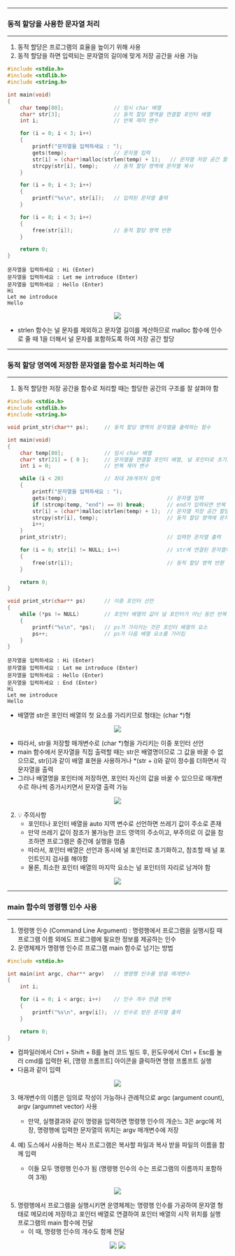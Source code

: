 -----
### 동적 할당을 사용한 문자열 처리
-----
1. 동적 할당은 프로그램의 효율을 높이기 위해 사용
2. 동적 할당을 하면 입력되는 문자열의 길이에 맞게 저장 공간을 사용 가능
```c
#include <stdio.h>
#include <stdlib.h>
#include <string.h>

int main(void)
{
	char temp[80];                // 임시 char 배열
	char* str[3];                 // 동적 할당 영역을 연결할 포인터 배열
	int i;                        // 반복 제어 변수

	for (i = 0; i < 3; i++)
	{
		printf("문자열을 입력하세요 : ");
		gets(temp);               // 문자열 입력
		str[i] = (char*)malloc(strlen(temp) + 1);   // 문자열 저장 공간 할당
		strcpy(str[i], temp);     // 동적 할당 영역에 문자열 복사
	}

	for (i = 0; i < 3; i++)
	{
		printf("%s\n", str[i]);   // 입력된 문자열 출력
	}

	for (i = 0; i < 3; i++)
	{
		free(str[i]);             // 동적 할당 영역 반환
	}

	return 0;
}
```
```
문자열을 입력하세요 : Hi (Enter)
문자열을 입력하세요 : Let me introduce (Enter)
문자열을 입력하세요 : Hello (Enter)
Hi
Let me introduce
Hello
```
<div align="center">
<img src="https://github.com/user-attachments/assets/b8fe58d5-e74b-4a0a-86c7-ae0e45b3c80b">
</div>

  - strlen 함수는 널 문자를 제외하고 문자열 길이를 계산하므로 malloc 함수에 인수로 줄 때 1을 더해서 널 문자를 포함하도록 하여 저장 공간 할당

-----
### 동적 할당 영역에 저장한 문자열을 함수로 처리하는 예
-----
1. 동적 할당한 저장 공간을 함수로 처리할 때는 할당한 공간의 구조를 잘 살펴야 함
```c
#include <stdio.h>
#include <stdlib.h>
#include <string.h>

void print_str(char** ps);     // 동적 할당 영역의 문자열을 출력하는 함수

int main(void)
{
	char temp[80];             // 임시 char 배열
	char* str[21] = { 0 };     // 문자열을 연결할 포인터 배열, 널 포인터로 초기화
	int i = 0;                 // 반복 제어 변수

	while (i < 20)             // 최대 20개까지 입력
	{
		printf("문자열을 입력하세요 : ");
		gets(temp);                                // 문자열 입력
		if (strcmp(temp, "end") == 0) break;       // end가 입력되면 반복 종료
		str[i] = (char*)malloc(strlen(temp) + 1);  // 문자열 저장 공간 할당
		strcpy(str[i], temp);                      // 동적 할당 영역에 문자열 복사
		i++;
	}
	print_str(str);                                // 입력한 문자열 출력

	for (i = 0; str[i] != NULL; i++)               // str에 연결된 문자열이 없을 때 까지,
	{
		free(str[i]);                              // 동적 할당 영역 반환
	}

	return 0;
}

void print_str(char** ps)      // 이중 포인터 선언
{
	while (*ps != NULL)        // 포인터 배열의 값이 널 포인터가 아닌 동안 반복
	{
		printf("%s\n", *ps);   // ps가 가리키는 것은 포인터 배열의 요소
		ps++;                  // ps가 다음 배열 요소를 가리킴
	}
}
```
```
문자열을 입력하세요 : Hi (Enter)
문자열을 입력하세요 : Let me introduce (Enter)
문자열을 입력하세요 : Hello (Enter)
문자열을 입력하세요 : End (Enter)
Hi
Let me introduce
Hello
```
  - 배열명 str은 포인터 배열의 첫 요소를 가리키므로 형태는 (char *)형
<div align="center">
<img src="https://github.com/user-attachments/assets/72651291-580d-4142-859e-1b2f70090a4a">
</div>

  - 따라서, str을 저장할 매개변수로 (char *)형을 가리키는 이중 포인터 선언
  - main 함수에서 문자열을 직접 출력할 때는 str은 배열명이므로 그 값을 바꿀 수 없으므로, str[i]과 같이 배열 표현을 사용하거나 *(str + i)와 같이 정수를 더하면서 각 문자열을 출력
  - 그러나 배열명을 포인터에 저장하면, 포인터 자신의 값을 바꿀 수 있으므로 매개변수르 하나씩 증가시키면서 문자열 출력 가능
<div align="center">
<img src="https://github.com/user-attachments/assets/bfd45844-babc-496b-845b-b55d1bc58bef">
</div>

2. 💡 주의사항
   - 포인터나 포인터 배열을 auto 지역 변수로 선언하면 쓰레기 값이 주소로 존재
   - 만약 쓰레기 값이 참조가 불가능한 코드 영역의 주소이고, 부주의로 이 값을 참조하면 프로그램은 중간에 실행을 멈춤
   - 따라서, 포인터 배열은 선언과 동시에 널 포인터로 초기화하고, 참조할 때 널 포인트인지 검사를 해야함
   - 물론, 최소한 포인터 배열의 마지막 요소는 널 포인터의 자리로 남겨야 함
<div align="center">
<img src="https://github.com/user-attachments/assets/10df40a8-5bf0-4a9f-ab23-75b0da885c5a">
</div>

-----
### main 함수의 명령행 인수 사용
-----
1. 명령행 인수 (Command Line Argument) : 명령행에서 프로그램을 실행시킬 때 프로그램 이름 외에도 프로그램에 필요한 정보를 제공하는 인수
2. 운영체제가 명령행 인수르 프로그램 main 함수로 넘기는 방법
```c
#include <stdio.h>

int main(int argc, char** argv)   // 명령행 인수를 받을 매개변수
{
	int i;

	for (i = 0; i < argc; i++)    // 인수 개수 만큼 반복
	{
		printf("%s\n", argv[i]);  // 인수로 받은 문자열 출력
	}

	return 0;
}
```

  - 컴파일러에서 Ctrl + Shift + B를 눌러 코드 빌드 후, 윈도우에서 Ctrl + Esc를 눌러 cmd를 입력한 뒤, [명령 프롬프트] 아이콘을 클릭하면 명령 프롬프트 실행
  - 다음과 같이 입력
<div align="center">
<img src="https://github.com/user-attachments/assets/3dce5a16-29ab-459b-ac90-c18bfc624497">
</div>

3. 매개변수의 이름은 임의로 작성이 가능하나 관례적으로 argc (argument count), argv (argumnet vector) 사용
   - 만약, 실행결과와 같이 명령을 입력하면 명령행 인수의 개순느 3은 argc에 저장, 명령행에 입력한 문자열의 위치는 argv 매개변수에 저장

4. 예) 도스에서 사용하는 복사 프로그램은 복사할 파일과 복사 받을 파일의 이름을 함께 입력
   - 이들 모두 명령행 인수가 됨 (명령행 인수의 수는 프로그램의 이름까지 포함하여 3개)
<div align="center">
<img src="https://github.com/user-attachments/assets/46cecf71-5eec-4925-9b33-d0c2245ebb0e">
</div>

5. 명령행에서 프로그램을 실행시키면 운영체제는 명령행 인수를 가공하여 문자열 형태로 메모리에 저장하고 포인터 배열로 연결하여 포인터 배열의 시작 위치를 실행 프로그램의 main 함수에 전달
   - 이 때, 명령행 인수의 개수도 함께 전달
<div align="center">
<img src="https://github.com/user-attachments/assets/7be649c0-dde4-42d8-a503-20f31190d06c">
<img src="https://github.com/user-attachments/assets/7c99bfbf-aad1-4edb-84f5-547cd98e2527">
</div>

